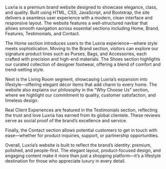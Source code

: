 Luxria is a premium brand website designed to showcase elegance, class, and quality. Built using HTML, CSS, JavaScript, and Bootstrap, the site delivers a seamless user experience with a modern, clean interface and responsive layout. The website features a well-structured navbar that allows smooth navigation across essential sections including Home, Brand, Features, Testimonials, and Contact.

The Home section introduces users to the Luxria experience—where style meets sophistication. Moving to the Brand section, visitors can explore our signature product lines such as Purses, Bags, and Accessories, each crafted with precision and high-end materials. The Shoes section highlights our curated collection of designer footwear, offering a blend of comfort and trend-setting style.

Next is the Living Room segment, showcasing Luxria’s expansion into lifestyle—offering elegant décor items that add charm to every home. The website also explains our philosophy in the "Why Choose Us" section, where we highlight our commitment to quality, customer satisfaction, and timeless design.

Real Client Experiences are featured in the Testimonials section, reflecting the trust and love Luxria has earned from its global clientele. These reviews serve as social proof of the brand’s excellence and service.

Finally, the Contact section allows potential customers to get in touch with ease—whether for product inquiries, support, or partnership opportunities.

Overall, Luxria’s website is built to reflect the brand’s identity: premium, polished, and people-first. The elegant layout, product-focused design, and engaging content make it more than just a shopping platform—it’s a lifestyle destination for those who appreciate luxury in every detail.
